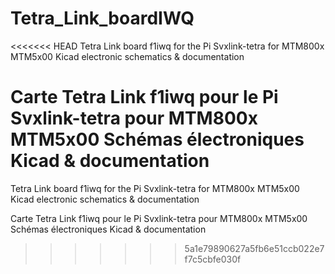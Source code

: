 # Tetra_Link_boardIWQ
<<<<<<< HEAD
Tetra Link board f1iwq for the Pi Svxlink-tetra for MTM800x MTM5x00 Kicad electronic schematics & documentation

Carte Tetra Link f1iwq pour le Pi Svxlink-tetra pour MTM800x MTM5x00 Schémas électroniques Kicad & documentation
=======
 Tetra Link board f1iwq for the Pi Svxlink-tetra for MTM800x MTM5x00
 Kicad electronic schematics & documentation
 
 Carte Tetra Link f1iwq pour le Pi Svxlink-tetra pour MTM800x MTM5x00
 Schémas électroniques Kicad & documentation
 
>>>>>>> 5a1e79890627a5fb6e51ccb022e7f7c5cbfe030f
 
